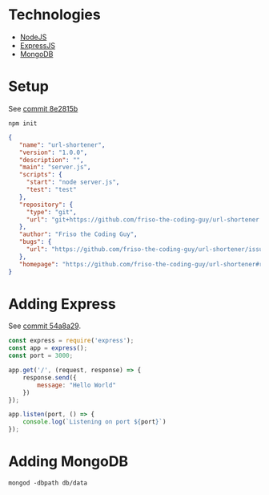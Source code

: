 # Technologies

* [NodeJS]()
* [ExpressJS]()
* [MongoDB]()


# Setup
See [commit 8e2815b](https://github.com/friso-the-coding-guy/url-shortener/commit/8e2815bdb2447ed37886b70d14a64f30c58e09d2)

`npm init`

```json
{
   "name": "url-shortener",
   "version": "1.0.0",
   "description": "",
   "main": "server.js",
   "scripts": {
     "start": "node server.js",
     "test": "test"
   },
   "repository": {
     "type": "git",
     "url": "git+https://github.com/friso-the-coding-guy/url-shortener.git"
   },
   "author": "Friso the Coding Guy",
   "bugs": {
     "url": "https://github.com/friso-the-coding-guy/url-shortener/issues"
   },
   "homepage": "https://github.com/friso-the-coding-guy/url-shortener#readme"
}
```

# Adding Express
See [commit 54a8a29](https://github.com/friso-the-coding-guy/url-shortener/commit/54a8a296a9a987cb5a6d6dcb5ab49657a41069e8).

```javascript
const express = require('express');
const app = express();
const port = 3000;

app.get('/', (request, response) => {
    response.send({
        message: "Hello World"
    })
});

app.listen(port, () => {
    console.log(`Listening on port ${port}`)
});
```

# Adding MongoDB

`mongod -dbpath db/data`